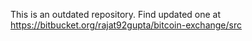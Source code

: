 This is an outdated repository.
Find updated one at https://bitbucket.org/rajat92gupta/bitcoin-exchange/src
